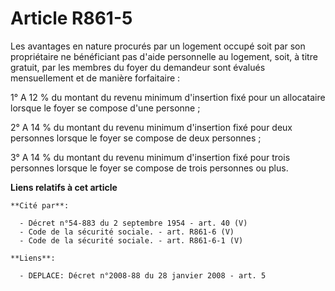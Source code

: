 # Article R861-5

Les avantages en nature procurés par un logement occupé soit par son propriétaire ne bénéficiant pas d'aide personnelle au
logement, soit, à titre gratuit, par les membres du foyer du demandeur sont évalués mensuellement et de manière forfaitaire :

1° A 12 % du montant du revenu minimum d'insertion fixé pour un allocataire lorsque le foyer se compose d'une personne ;

2° A 14 % du montant du revenu minimum d'insertion fixé pour deux personnes lorsque le foyer se compose de deux personnes ;

3° A 14 % du montant du revenu minimum d'insertion fixé pour trois personnes lorsque le foyer se compose de trois personnes
ou plus.

**Liens relatifs à cet article**

	**Cité par**:

	  - Décret n°54-883 du 2 septembre 1954 - art. 40 (V)
	  - Code de la sécurité sociale. - art. R861-6 (V)
	  - Code de la sécurité sociale. - art. R861-6-1 (V)

	**Liens**:

	  - DEPLACE: Décret n°2008-88 du 28 janvier 2008 - art. 5
